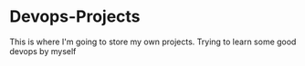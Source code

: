 # Devops-Projects
This is where I'm going to store my own projects. Trying to learn some good devops by myself
